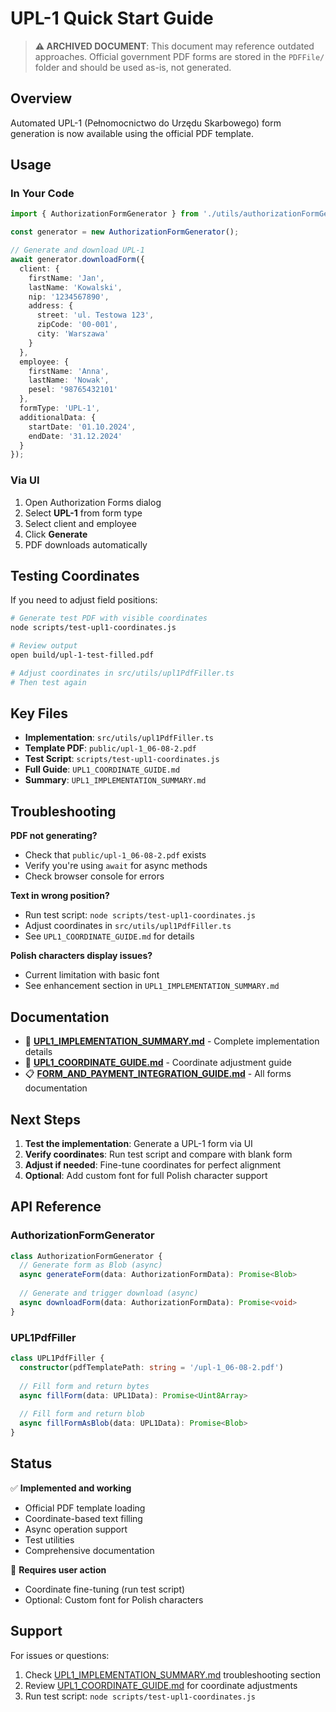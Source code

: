 # UPL-1 Quick Start Guide

> **⚠️ ARCHIVED DOCUMENT**: This document may reference outdated approaches. Official government PDF forms are stored in the `PDFFile/` folder and should be used as-is, not generated.

## Overview

Automated UPL-1 (Pełnomocnictwo do Urzędu Skarbowego) form generation is now available using the official PDF template.

## Usage

### In Your Code

```typescript
import { AuthorizationFormGenerator } from './utils/authorizationFormGenerator';

const generator = new AuthorizationFormGenerator();

// Generate and download UPL-1
await generator.downloadForm({
  client: {
    firstName: 'Jan',
    lastName: 'Kowalski',
    nip: '1234567890',
    address: {
      street: 'ul. Testowa 123',
      zipCode: '00-001',
      city: 'Warszawa'
    }
  },
  employee: {
    firstName: 'Anna',
    lastName: 'Nowak',
    pesel: '98765432101'
  },
  formType: 'UPL-1',
  additionalData: {
    startDate: '01.10.2024',
    endDate: '31.12.2024'
  }
});
```

### Via UI

1. Open Authorization Forms dialog
2. Select **UPL-1** from form type
3. Select client and employee
4. Click **Generate**
5. PDF downloads automatically

## Testing Coordinates

If you need to adjust field positions:

```bash
# Generate test PDF with visible coordinates
node scripts/test-upl1-coordinates.js

# Review output
open build/upl-1-test-filled.pdf

# Adjust coordinates in src/utils/upl1PdfFiller.ts
# Then test again
```

## Key Files

- **Implementation**: `src/utils/upl1PdfFiller.ts`
- **Template PDF**: `public/upl-1_06-08-2.pdf`
- **Test Script**: `scripts/test-upl1-coordinates.js`
- **Full Guide**: `UPL1_COORDINATE_GUIDE.md`
- **Summary**: `UPL1_IMPLEMENTATION_SUMMARY.md`

## Troubleshooting

**PDF not generating?**
- Check that `public/upl-1_06-08-2.pdf` exists
- Verify you're using `await` for async methods
- Check browser console for errors

**Text in wrong position?**
- Run test script: `node scripts/test-upl1-coordinates.js`
- Adjust coordinates in `src/utils/upl1PdfFiller.ts`
- See `UPL1_COORDINATE_GUIDE.md` for details

**Polish characters display issues?**
- Current limitation with basic font
- See enhancement section in `UPL1_IMPLEMENTATION_SUMMARY.md`

## Documentation

- 📘 **[UPL1_IMPLEMENTATION_SUMMARY.md](./UPL1_IMPLEMENTATION_SUMMARY.md)** - Complete implementation details
- 📐 **[UPL1_COORDINATE_GUIDE.md](./UPL1_COORDINATE_GUIDE.md)** - Coordinate adjustment guide
- 📋 **[FORM_AND_PAYMENT_INTEGRATION_GUIDE.md](./FORM_AND_PAYMENT_INTEGRATION_GUIDE.md)** - All forms documentation

## Next Steps

1. **Test the implementation**: Generate a UPL-1 form via UI
2. **Verify coordinates**: Run test script and compare with blank form
3. **Adjust if needed**: Fine-tune coordinates for perfect alignment
4. **Optional**: Add custom font for full Polish character support

## API Reference

### AuthorizationFormGenerator

```typescript
class AuthorizationFormGenerator {
  // Generate form as Blob (async)
  async generateForm(data: AuthorizationFormData): Promise<Blob>
  
  // Generate and trigger download (async)
  async downloadForm(data: AuthorizationFormData): Promise<void>
}
```

### UPL1PdfFiller

```typescript
class UPL1PdfFiller {
  constructor(pdfTemplatePath: string = '/upl-1_06-08-2.pdf')
  
  // Fill form and return bytes
  async fillForm(data: UPL1Data): Promise<Uint8Array>
  
  // Fill form and return blob
  async fillFormAsBlob(data: UPL1Data): Promise<Blob>
}
```

## Status

✅ **Implemented and working**
- Official PDF template loading
- Coordinate-based text filling
- Async operation support
- Test utilities
- Comprehensive documentation

📝 **Requires user action**
- Coordinate fine-tuning (run test script)
- Optional: Custom font for Polish characters

## Support

For issues or questions:
1. Check [UPL1_IMPLEMENTATION_SUMMARY.md](./UPL1_IMPLEMENTATION_SUMMARY.md) troubleshooting section
2. Review [UPL1_COORDINATE_GUIDE.md](./UPL1_COORDINATE_GUIDE.md) for coordinate adjustments
3. Run test script: `node scripts/test-upl1-coordinates.js`
